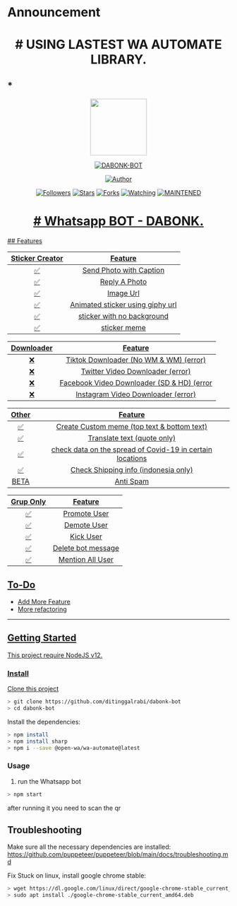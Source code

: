 # Announcement
<h1 align="center"># USING LASTEST WA AUTOMATE LIBRARY.</h1>

## *
<p align="center">
<img src="https://raw.githubusercontent.com/mhankbarbar/whatsapp-bot/master/media/img/Kaguya.png" width="128" height="128"/>
</p>
<p align="center">
<a href="#"><img title="DABONK-BOT" src="https://img.shields.io/badge/Whatsapp Bot-green?colorA=%23ff0000&colorB=%23017e40&style=for-the-badge"></a>
</p>
<p align="center">
<a href="https://github.com/ditinggalrabi"><img title="Author" src="https://img.shields.io/badge/Author-ditinggalrabi-red.svg?style=for-the-badge&logo=github"></a>
</p>
<p align="center">
<a href="https://github.com/ditinggalrabi/followers"><img title="Followers" src="https://img.shields.io/github/followers/mhankbarbar?color=blue&style=flat-square"></a>
<a href="https://github.com/ditinggalrabi/dabonk-bot/stargazers/"><img title="Stars" src="https://img.shields.io/github/stars/ditinggalrabi/dabonk-bot?color=red&style=flat-square"></a>
<a href="https://github.com/ditinggalrabi/dabonk-bot/network/members"><img title="Forks" src="https://img.shields.io/github/forks/ditinggalrabi/dabonk-bot?color=red&style=flat-square"></a>
<a href="https://github.com/ditinggalrabi/dabonk-bot/watchers"><img title="Watching" src="https://img.shields.io/github/watchers/ditinggalrabi/dabonkbot?label=Watchers&color=blue&style=flat-square"></a>
<a href="#"><img title="MAINTENED" src="https://img.shields.io/badge/MAINTENED-YES-blue.svg"</a>
</p>
 
<h1 align="center"># Whatsapp BOT - DABONK.</h1>
## Features

| Sticker Creator |                Feature           |
| :-----------: | :--------------------------------: |
|       ✅       | Send Photo with Caption          |
|       ✅       | Reply A Photo                    |
|       ✅       | Image Url                        |
|       ✅       | Animated sticker using giphy url |
|       ✅       | sticker with no background       |
|       ✅       | sticker meme                     |


| Downloader |                     Feature                |
| :------------: | :---------------------------------------------: |
|       ❌        |   Tiktok Downloader (No WM & WM) (error)      |
|       ❌        |   Twitter Video Downloader        (error)     |
|       ❌        |   Facebook Video Downloader (SD & HD)  (error |
|       ❌        |   Instagram Video Downloader    (error)       |


| Other  |                     Feature                     |
| :------------: | :---------------------------------------------: |
|       ✅        |   Create Custom meme (top text & bottom text)  |
|       ✅        |   Translate text (quote only)                  |
|       ✅        |   check data on the spread of Covid-19 in certain locations|
|       ✅        |   Check Shipping info (indonesia only)         |
|      BETA        |   Anti Spam                                   |


| Grup Only  |                     Feature                     |
| :------------: | :---------------------------------------------: |
|       ✅        |   Promote User                  |
|       ✅        |   Demote User                   |
|       ✅        |   Kick User                     |
|       ✅        |   Delete bot message            |
|       ✅        |   Mention All User      |

## To-Do
 - Add More Feature
 - More refactoring
 
---

## Getting Started

This project require NodeJS v12.

### Install
Clone this project

```bash
> git clone https://github.com/ditinggalrabi/dabonk-bot
> cd dabonk-bot
```

Install the dependencies:

```bash
> npm install
> npm install sharp
> npm i --save @open-wa/wa-automate@latest
```

### Usage
1. run the Whatsapp bot

```bash
> npm start
```

after running it you need to scan the qr

## Troubleshooting
Make sure all the necessary dependencies are installed: https://github.com/puppeteer/puppeteer/blob/main/docs/troubleshooting.md

Fix Stuck on linux, install google chrome stable: 
```bash
> wget https://dl.google.com/linux/direct/google-chrome-stable_current_amd64.deb
> sudo apt install ./google-chrome-stable_current_amd64.deb
```
